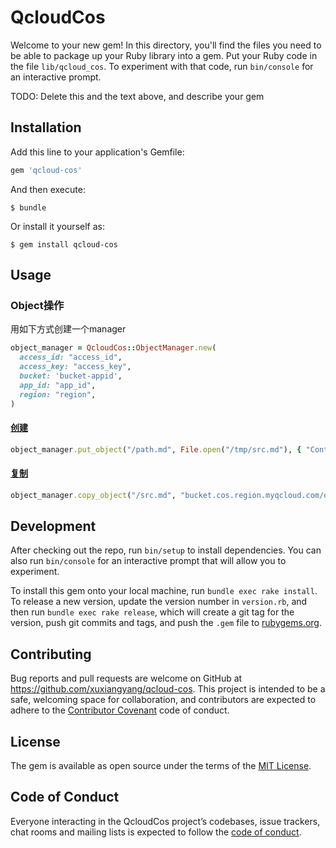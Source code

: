 # QcloudCos

Welcome to your new gem! In this directory, you'll find the files you need to be able to package up your Ruby library into a gem. Put your Ruby code in the file `lib/qcloud_cos`. To experiment with that code, run `bin/console` for an interactive prompt.

TODO: Delete this and the text above, and describe your gem

## Installation

Add this line to your application's Gemfile:

```ruby
gem 'qcloud-cos'
```

And then execute:

    $ bundle

Or install it yourself as:

    $ gem install qcloud-cos

## Usage

### Object操作
用如下方式创建一个manager
```ruby
object_manager = QcloudCos::ObjectManager.new(
  access_id: "access_id",
  access_key: "access_key",
  bucket: 'bucket-appid',
  app_id: "app_id",
  region: "region",
)
```

#### [创建](https://cloud.tencent.com/document/product/436/7749)
```ruby
object_manager.put_object("/path.md", File.open("/tmp/src.md"), { "Content-Type" => "plain" })
```
#### [复制](https://cloud.tencent.com/document/product/436/10881)

```ruby
object_manager.copy_object("/src.md", "bucket.cos.region.myqcloud.com/dest.md")
```

## Development

After checking out the repo, run `bin/setup` to install dependencies. You can also run `bin/console` for an interactive prompt that will allow you to experiment.

To install this gem onto your local machine, run `bundle exec rake install`. To release a new version, update the version number in `version.rb`, and then run `bundle exec rake release`, which will create a git tag for the version, push git commits and tags, and push the `.gem` file to [rubygems.org](https://rubygems.org).

## Contributing

Bug reports and pull requests are welcome on GitHub at https://github.com/xuxiangyang/qcloud-cos. This project is intended to be a safe, welcoming space for collaboration, and contributors are expected to adhere to the [Contributor Covenant](http://contributor-covenant.org) code of conduct.

## License

The gem is available as open source under the terms of the [MIT License](https://opensource.org/licenses/MIT).

## Code of Conduct

Everyone interacting in the QcloudCos project’s codebases, issue trackers, chat rooms and mailing lists is expected to follow the [code of conduct](https://github.com/xuxiangyang/qcloud-cos/blob/master/CODE_OF_CONDUCT.md).
